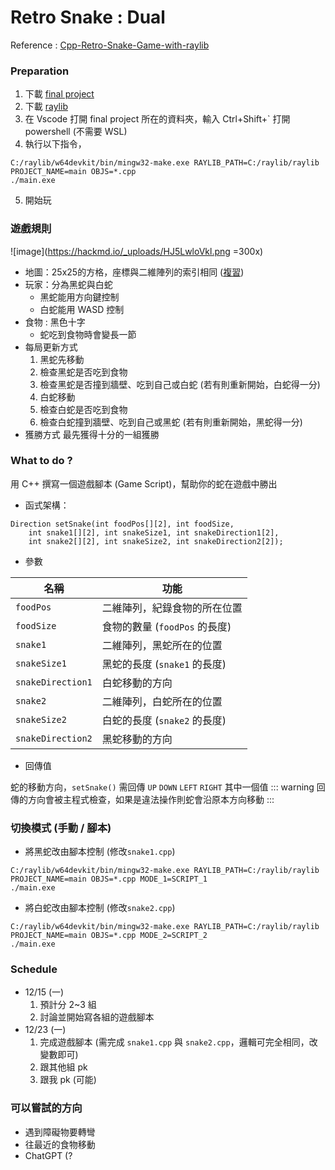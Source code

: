 # Retro Snake : Dual

Reference : [Cpp-Retro-Snake-Game-with-raylib](https://github.com/educ8s/Cpp-Retro-Snake-Game-with-raylib)

### Preparation

1. 下載 [final project](https://github.com/EnzoHuang0807/snake_cpp)
2. 下載 [raylib](https://www.raylib.com/)
3. 在 Vscode 打開 final project 所在的資料夾，輸入 Ctrl+Shift+\` 打開 powershell (不需要 WSL)
4. 執行以下指令，
```=
C:/raylib/w64devkit/bin/mingw32-make.exe RAYLIB_PATH=C:/raylib/raylib PROJECT_NAME=main OBJS=*.cpp
./main.exe
```
5. 開始玩

### 遊戲規則
![image](https://hackmd.io/_uploads/HJ5LwloVkl.png =300x)
* 地圖：25x25的方格，座標與二維陣列的索引相同 ([複習](https://hackmd.io/ST-iVaPlRqKrosaQgjGXkg))
* 玩家：分為黑蛇與白蛇
  * 黑蛇能用方向鍵控制
  * 白蛇能用 WASD 控制
* 食物 : 黑色十字
  * 蛇吃到食物時會變長一節
* 每局更新方式
    1. 黑蛇先移動
    2. 檢查黑蛇是否吃到食物
    3. 檢查黑蛇是否撞到牆壁、吃到自己或白蛇 (若有則重新開始，白蛇得一分)
    5. 白蛇移動
    6. 檢查白蛇是否吃到食物
    7. 檢查白蛇撞到牆壁、吃到自己或黑蛇  (若有則重新開始，黑蛇得一分)
* 獲勝方式
    最先獲得十分的一組獲勝




### What to do ?

用 C++ 撰寫一個遊戲腳本 (Game Script)，幫助你的蛇在遊戲中勝出

* 函式架構：
```cpp=
Direction setSnake(int foodPos[][2], int foodSize, 
    int snake1[][2], int snakeSize1, int snakeDirection1[2],
    int snake2[][2], int snakeSize2, int snakeDirection2[2]);
```

* 參數

| 名稱 | 功能 |
| ---- | ---- |
| `foodPos` | 二維陣列，紀錄食物的所在位置 |
| `foodSize` | 食物的數量 (`foodPos` 的長度) |
| `snake1` | 二維陣列，黑蛇所在的位置 |
| `snakeSize1` | 黑蛇的長度 (`snake1` 的長度) |
| `snakeDirection1` | 白蛇移動的方向 |
| `snake2` | 二維陣列，白蛇所在的位置 |
| `snakeSize2` | 白蛇的長度 (`snake2` 的長度) |
| `snakeDirection2` | 黑蛇移動的方向 |

* 回傳值

蛇的移動方向，`setSnake()` 需回傳 `UP` `DOWN` `LEFT` `RIGHT` 其中一個值
::: warning
回傳的方向會被主程式檢查，如果是違法操作則蛇會沿原本方向移動
:::

### 切換模式 (手動 / 腳本)

* 將黑蛇改由腳本控制 (修改`snake1.cpp`)
```=
C:/raylib/w64devkit/bin/mingw32-make.exe RAYLIB_PATH=C:/raylib/raylib PROJECT_NAME=main OBJS=*.cpp MODE_1=SCRIPT_1
./main.exe
```

* 將白蛇改由腳本控制 (修改`snake2.cpp`)
```=
C:/raylib/w64devkit/bin/mingw32-make.exe RAYLIB_PATH=C:/raylib/raylib PROJECT_NAME=main OBJS=*.cpp MODE_2=SCRIPT_2
./main.exe
```

### Schedule

* 12/15 (一)
    1. 預計分 2~3 組
    2. 討論並開始寫各組的遊戲腳本 
* 12/23 (一)
    1. 完成遊戲腳本 (需完成 `snake1.cpp` 與 `snake2.cpp`，邏輯可完全相同，改變數即可)
    2. 跟其他組 pk
    3. 跟我 pk (可能)

### 可以嘗試的方向

* 遇到障礙物要轉彎
* 往最近的食物移動
* ChatGPT (? 